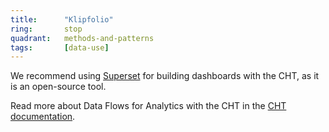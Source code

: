 ```yaml
---
title:      "Klipfolio"
ring:       stop
quadrant:   methods-and-patterns
tags:       [data-use]
---
```


We recommend using [Superset](https://superset.apache.org/) for building dashboards with the CHT, as it is an open-source tool.

Read more about Data Flows for Analytics with the CHT in the [CHT documentation](https://docs.communityhealthtoolkit.org/core/overview/data-flows-for-analytics/).
